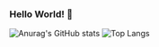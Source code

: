 ### Hello World! 👋
![Anurag's GitHub stats](https://github-readme-stats.vercel.app/api?username=orifki&show_icons=true&theme=radical)
![Top Langs](https://github-readme-stats.vercel.app/api/top-langs/?username=orifki&layout=compact)

<!--
**orifki/orifki** is a ✨ _special_ ✨ repository because its `README.md` (this file) appears on your GitHub profile.

Here are some ideas to get you started:

- 🔭 I’m currently working on ...
- 🌱 I’m currently learning ...
- 👯 I’m looking to collaborate on ...
- 🤔 I’m looking for help with ...
- 💬 Ask me about ...
- 📫 How to reach me: ...
- 😄 Pronouns: ...
- ⚡ Fun fact: ...
-->
